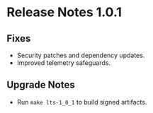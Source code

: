 # Release Notes 1.0.1

## Fixes
- Security patches and dependency updates.
- Improved telemetry safeguards.

## Upgrade Notes
- Run `make lts-1_0_1` to build signed artifacts.

